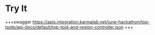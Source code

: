 # Try It
+++swagger
https://apis.integration.karmalab.net/june-hackathon/top-tpids/api-docs/default/top-tpid-and-region-controller.json
+++

